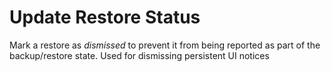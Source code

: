 # Update Restore Status

Mark a restore as _dismissed_ to prevent it from being reported as part of the backup/restore state. Used for dismissing persistent UI notices

